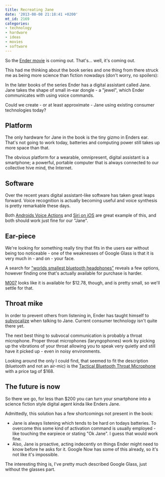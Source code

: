 ```yaml
---
title: Recreating Jane
date: '2013-08-08 21:18:41 +0200'
mt_id: 2169
categories:
- technology
- hardware
- ideas
- movies
- software
---
```

So the [Ender movie](http://trailers.apple.com/trailers/summit/endersgame/) is coming out. That's... well, it's coming out.   

This had me thinking about the book series and one thing from there struck me as being more science than fiction nowadays (don't worry, no spoilers):

In the later books of the series Ender has a digital assistant called Jane. Jane takes the shape of small in-ear dongle - a "jewel", which Ender communicates with using voice commands.

Could we create - or at least approximate - Jane using existing consumer technologies today?


<!--more-->

## Platform

The only hardware for Jane in the book is the tiny gizmo in Enders ear. That's not going to work today, batteries and computing power still takes up more space than that.

The obvious platform for a wearable, omnipresent, digital assistant is a smartphone; a powerful, portable computer that is always connected to our collective hive mind, the Internet.

## Software

Over the recent years digital assistant-like software has taken great leaps forward. Voice recognition is actually becoming useful and voice synthesis is pretty remarkable these days.

Both [Androids Voice Actions](http://www.howtogeek.com/139413/16-android-voice-actions-to-make-android-your-own-personal-assistant/) and [Siri on iOS](http://www.apple.com/ios/siri/) are great example of this, and both should work just fine for our "Jane".

## Ear-piece

We're looking for something really tiny that fits in the users ear without being too noticeable - one of the weaknesses of Google Glass is that it is very much in - and on - your face.

A search for ["worlds smallest bluetooth headphones"](https://www.google.com/search?q=worlds+smallest+bluetooth+headphones) reveals a few options, however finding one that's actually available for purchase is harder.

[M007](http://dx.com/p/m007-worlds-smallest-bluetooth-handsfree-headset-35-hour-stand-by-10481) looks like it is available for $12.78, though, and is pretty small, so we'll settle for that.

## Throat mike

In order to prevent others from listening in, Ender has taught himself to [subvocalize](http://en.wikipedia.org/wiki/Subvocal_recognition) when talking to Jane. Current consumer technology isn't quite there yet.

The next best thing to subvocal communication is probably a throat microphone. Proper throat microphones (laryngophones) work by picking up the vibrations of your throat allowing you to speak very quietly and still have it picked up - even in noisy environments.

Looking around the only I could find, that seemed to fit the description (bluetooth and not an air-mic) is the [Tactical Bluetooth Throat Microphone](http://www.tbtm.net/Home_Urban.html ) with a price tag of $168.

## The future is now

So there we go, for less than $200 you can turn your smartphone into a science fiction style digital agent kinda like Enders Jane.

Admittedly, this solution has a few shortcomings not present in the book:

* Jane is always listening which tends to be hard on todays batteries. To overcome this some kind of activation command is usually employed - like touching the earpiece or stating "Ok Jane". I guess that would work fine.
* Also, Jane is proactive, acting indecently on things Ender might need to know before he asks for it. Google Now has some of this already, so it's not like it's impossible.

The interesting thing is, I've pretty much described Google Glass, just without the glasses part.
